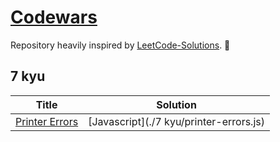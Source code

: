 # [Codewars](https://www.codewars.com/)

Repository heavily inspired by [LeetCode-Solutions](https://github.com/kamyu104/LeetCode-Solutions). 💪

## 7 kyu

| Title                                                                    | Solution                                |
| ------------------------------------------------------------------------ | --------------------------------------- |
| [Printer Errors](https://www.codewars.com/kata/56541980fa08ab47a0000040) | [Javascript](./7 kyu/printer-errors.js) |
